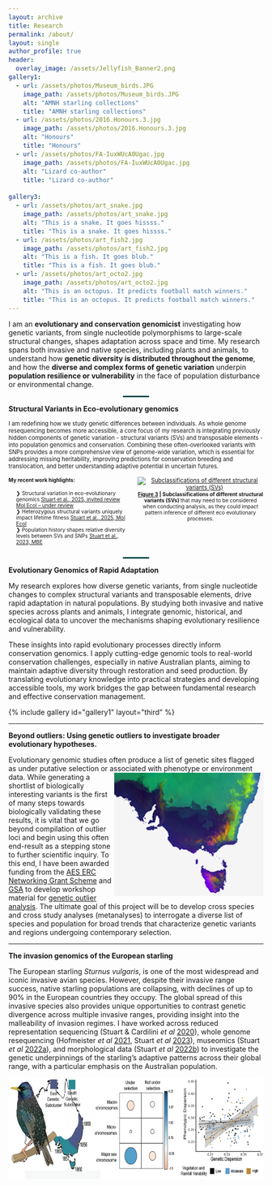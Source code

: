 ```yaml
---
layout: archive
title: Research
permalink: /about/
layout: single
author_profile: true
header:
  overlay_image: /assets/Jellyfish_Banner2.png
gallery1:
  - url: /assets/photos/Museum_birds.JPG
    image_path: /assets/photos/Museum_birds.JPG
    alt: "AMNH starling collections"
    title: "AMNH starling collections"
  - url: /assets/photos/2016.Honours.3.jpg
    image_path: /assets/photos/2016.Honours.3.jpg
    alt: "Honours"
    title: "Honours"
  - url: /assets/photos/FA-IuxWUcA0Ugac.jpg
    image_path: /assets/photos/FA-IuxWUcA0Ugac.jpg
    alt: "Lizard co-author"
    title: "Lizard co-author"

gallery3:
  - url: /assets/photos/art_snake.jpg
    image_path: /assets/photos/art_snake.jpg
    alt: "This is a snake. It goes hissss."
    title: "This is a snake. It goes hissss."
  - url: /assets/photos/art_fish2.jpg
    image_path: /assets/photos/art_fish2.jpg
    alt: "This is a fish. It goes blub."
    title: "This is a fish. It goes blub."
  - url: /assets/photos/art_octo2.jpg
    image_path: /assets/photos/art_octo2.jpg
    alt: "This is an octopus. It predicts football match winners."
    title: "This is an octopus. It predicts football match winners."
---
```

I am an **evolutionary and conservation genomicist** investigating how genetic variants, from single nucleotide polymorphisms to large-scale structural changes, shapes adaptation across space and time. My research spans both invasive and native species, including plants and animals, to understand how **genetic diversity is distributed throughout the genome**, and how the **diverse and complex forms of genetic variation** underpin **population resilience or vulnerability** in the face of population disturbance or environmental change.

<hr style="width: 50px; border: 1px solid #006666; margin: 1em auto;">

**Structural Variants in Eco-evolutionary genomics**
<div style="font-size: 0.8em;">
I am redefining how we study genetic differences between individuals. As whole genome resequencing becomes more accessible, a core focus of my research is integrating previously hidden components of genetic variation - structural variants (SVs) and transposable elements - into population genomics and conservation. Combining these often-overlooked variants with SNPs provides a more comprehensive view of genome-wide variation, which is essential for addressing missing heritability, improving predictions for conservation breeding and translocation, and better understanding adaptive potential in uncertain futures. <br><br>

<div style="display: flex; align-items: flex-start; gap: 0.5em;">

  <!-- Left side: text -->
  <div style="flex: 1; font-size: 0.9em;">
       <strong>My recent work highlights:</strong><br><br>
    <ul style="padding-left: 1.5em; padding-right: 1.5em; margin-top: 0.2em; list-style-type: none;">
      <li>❯ Structural variation in eco-evolutionary genomics <a href="https://www.authorea.com/doi/full/10.22541/au.174853973.36642913/v1">Stuart et al., 2025, invited review Mol Ecol – under review</a></li>
      <li>❯ Heterozygous structural variants uniquely impact lifetime fitness <a href="https://onlinelibrary.wiley.com/doi/full/10.1111/mec.17631">Stuart et al., 2025, Mol Ecol</a></li>
      <li>❯ Population history shapes relative diversity levels between SVs and SNPs <a href="https://academic.oup.com/mbe/article/40/3/msad046/7052962">Stuart et al., 2023, MBE</a></li>
    </ul>
  </div>

 <!-- Right side: image and caption -->
<div style="flex: 1; text-align: center;">
  <a href="https://www.authorea.com/doi/full/10.22541/au.174853973.36642913/v1" target="_blank" rel="noopener noreferrer" style="display: block; max-width: 600px; margin: 0 auto;">
    <img
      src="https://www.authorea.com/users/928924/articles/1300295/master/file/figures/image4/image4.png"
      alt="Subclassifications of different structural variants (SVs)"
      style="width: 100%; height: auto; display: block;"
    >
  </a>
  <div style="font-size: 0.9em; margin-top: 0; line-height: 1.2; max-width: 600px; margin-left: auto; margin-right: auto; text-align: center;">
    <strong>
      <a href="https://www.authorea.com/doi/full/10.22541/au.174853973.36642913/v1" target="_blank" rel="noopener noreferrer">Figure 3</a> | Subclassifications of different structural variants (SVs)
    </strong> that may need to be considered when conducting analysis, as they could impact pattern inference of different eco evolutionary processes.
  </div>
</div>


</div>

</div>

<hr style="width: 50px; border: 1px solid #006666; margin: 1em auto;">




**Evolutionary Genomics of Rapid Adaptation**

My research explores how diverse genetic variants, from single nucleotide changes to complex structural variants and transposable elements, drive rapid adaptation in natural populations. By studying both invasive and native species across plants and animals, I integrate genomic, historical, and ecological data to uncover the mechanisms shaping evolutionary resilience and vulnerability.

These insights into rapid evolutionary processes directly inform conservation genomics. I apply cutting-edge genomic tools to real-world conservation challenges, especially in native Australian plants, aiming to maintain adaptive diversity through restoration and seed production. By translating evolutionary knowledge into practical strategies and developing accessible tools, my work bridges the gap between fundamental research and effective conservation management.


{% include gallery id="gallery1" layout="third" %}


***
**Beyond outliers: Using genetic outliers to investigate broader evolutionary hypotheses.**

Evolutionary genomic studies often produce a list of genetic sites flagged as under putative selection or associated with phenotype or environment data. 
<img style="float: right;" src="/assets/images/research_map3.png">
While generating a shortlist of biologically interesting variants is the first of many steps towards biologically validating these results, it is vital that we go beyond compilation of outlier loci and begin using this often end-result as a stepping stone to further scientific inquiry. To this end, I have been awarded funding from the <a href="https://ausevo.com/ECR_grants_2022/"> AES ERC Networking Grant Scheme</a> and <a href="https://genetics.org.au/">GSA</a> to develop workshop material for [genetic outlier analysis](https://github.com/katarinastuart/Ev1_SelectionMetaAnalysis). The ultimate goal of this project will be to develop cross species and cross study analyses (metanalyses) to interrogate a diverse list of species and population for broad trends that characterize genetic variants and regions undergoing contemporary selection. 

***
**The invasion genomics of the European starling**

The European starling *Sturnus vulgaris*, is one of the most widespread and iconic invasive avian species. However, despite their invasive range success, native starling populations are collapsing, with declines of up to 90% in the European countries they occupy. The global spread of this invasive species also provides unique opportunities to contrast genetic divergence across multiple invasive ranges, providing insight into the malleability of invasion regimes. I have worked across reduced representation sequencing (Stuart & Cardilini *et al* [2020](https://doi.org/10.1111/mec.15601)), whole genome resequencing (Hofmeister *et al* [2021](https://www.biorxiv.org/content/10.1101/2021.05.19.442026v1.abstract), Stuart *et al* [2023](https://doi.org/10.1093/molbev/msad046)), museomics (Stuart *et al* [2022a]( https://doi.org/10.1111/mec.16353)), and morphological data (Stuart *et al* [2022b](https://doi.org/10.3389/fgene.2022.824424)) to investigate the genetic underpinnings of the starling’s adaptive patterns across their global range, with a particular emphasis on the Australian population.

<img style="float: center;" src="/assets/images/AustralianStarling3.png" width="650" height="200">







